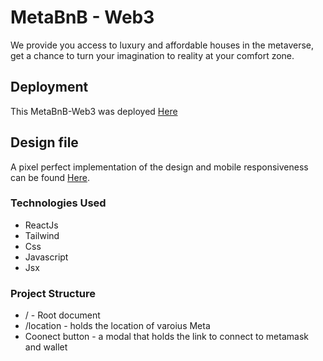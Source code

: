 # MetaBnB - Web3

We provide you access to luxury and affordable houses in the metaverse, get a chance to turn your imagination to reality at your comfort zone.



## Deployment

This MetaBnB-Web3 was deployed [Here](https://web3-meta-bnb.netlify.app/)

## Design file

A pixel perfect implementation of the design and mobile responsiveness can be found 
 [Here](https://www.figma.com/file/atc36d5Cj9xJNupZALp9Tg/Metabnb-for-frontend?node-id=1%3A612).

### Technologies Used

* ReactJs
* Tailwind
* Css
* Javascript
* Jsx

### Project Structure

* / - Root document
* /location - holds the location of varoius Meta
* Coonect button - a modal that holds the link to connect to metamask and wallet
